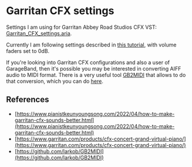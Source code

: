 # Garritan CFX settings

Settings I am using for Garritan Abbey Road Studios CFX VST: [Garritan_CFX_settings.aria](https://github.com/mrowan137/garritan-cfx-settings/raw/main/Garritan_CFX_settings.aria).

Currently I am following settings described in [this tutorial](https://www.pianistkeunyoungsong.com/2022/04/how-to-make-garritan-cfx-sounds-better.html), with volume faders set to 0dB.

If you're looking into Garritan CFX configurations and also a user of GarageBand, then it's possible you may be interested in converting AIFF audio to MIDI format. There is a very useful tool [GB2MIDI](https://github.com/larkob/GB2MIDI) that allows to do that conversion, which you can do [here](https://larkob.github.io/GB2MIDI/index.html).

## References
  * [https://www.pianistkeunyoungsong.com/2022/04/how-to-make-garritan-cfx-sounds-better.html](https://www.pianistkeunyoungsong.com/2022/04/how-to-make-garritan-cfx-sounds-better.html)
  * [https://www.garritan.com/products/cfx-concert-grand-virtual-piano/](https://www.garritan.com/products/cfx-concert-grand-virtual-piano/)
  * [https://github.com/larkob/GB2MIDI](https://github.com/larkob/GB2MIDI)

